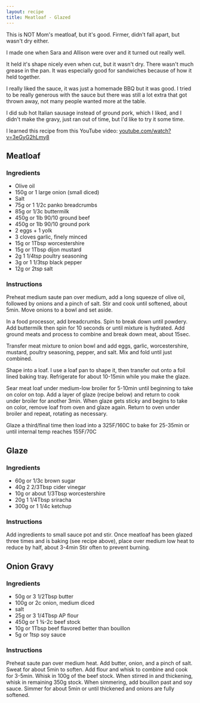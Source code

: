 ```yaml
---
layout: recipe
title: Meatloaf - Glazed
---
```

This is NOT Mom's meatloaf, but it's good. Firmer, didn't fall apart, but wasn't dry either.

I made one when Sara and Allison were over and it turned out really well.

It held it's shape nicely even when cut, but it wasn't dry. There wasn't much grease in the pan. It was especially good for sandwiches because of how it held together. 

I really liked the sauce, it was just a homemade BBQ but it was good. I tried to be really generous with the sauce but there was still a lot extra that got thrown away, not many people wanted more at the table.

I did sub hot Italian sausage instead of ground pork, which I liked, and I didn't make the gravy, just ran out of time, but I'd like to try it some time.

I learned this recipe from this YouTube video: [youtube.com/watch?v=3eGyG2hLmy8](https://www.youtube.com/watch?v=3eGyG2hLmy8)

## Meatloaf
### Ingredients
* Olive oil 
* 150g or 1 large onion (small diced)
* Salt
* 75g or 1 1/2c panko breadcrumbs 
* 85g or 1/3c buttermilk
* 450g or 1lb 90/10 ground beef
* 450g or 1lb 90/10 ground pork 
* 2 eggs + 1 yolk
* 3 cloves garlic, finely minced
* 15g or 1Tbsp worcestershire 
* 15g or 1Tbsp dijon mustard
* 2g 1 1/4tsp poultry seasoning 
* 3g or 1 1/3tsp black pepper 
* 12g or 2tsp salt 

### Instructions
Preheat medium saute pan over medium, add a long squeeze of olive oil, followed by onions and a pinch of salt. Stir and cook until softened, about 5min. Move onions to a bowl and set aside. 

In a food processor, add breadcrumbs. Spin to break down until powdery. Add buttermilk then spin for 10 seconds or until mixture is hydrated. Add ground meats and process to combine and break down meat, about 15sec. 

Transfer meat mixture to onion bowl and add eggs, garlic, worcestershire, mustard, poultry seasoning, pepper, and salt. Mix and fold until just combined. 

Shape into a loaf. I use a loaf pan to shape it, then transfer out onto a foil lined baking tray. 
Refrigerate for about 10-15min while you make the glaze. 


Sear meat loaf under medium-low broiler for 5-10min until beginning to take on color on top. Add a layer of glaze (recipe below) and return to cook under broiler for another 3min. When glaze gets sticky and begins to take on color, remove loaf from oven and glaze again. Return to oven under broiler and repeat, rotating as necessary. 

Glaze a third/final time then load into a 325F/160C to bake for 25-35min or until internal temp reaches 155F/70C

## Glaze
### Ingredients
* 60g or 1/3c brown sugar 
* 40g 2 2/3Tbsp cider vinegar 
* 10g or about 1/3Tbsp worcestershire
* 20g 1 1/4Tbsp sriracha 
* 300g or 1 1/4c ketchup 

### Instructions
Add ingredients to small sauce pot and stir. Once meatloaf has been glazed three times and is baking (see recipe above), place over medium low heat to reduce by half, about 3-4min Stir often to prevent burning. 

## Onion Gravy
### Ingredients
* 50g or 3 1/2Tbsp butter  
* 100g or 2c onion, medium diced 
* salt
* 25g or 3 1/4Tbsp AP flour 
* 450g or 1 ¾-2c beef stock 
* 10g or 1Tbsp beef flavored better than bouillon 
* 5g or 1tsp soy sauce 

### Instructions
Preheat saute pan over medium heat. Add butter, onion, and a pinch of salt. Sweat for about 5min to soften. Add flour and whisk to combine and cook for 3-5min. Whisk in 100g of the beef stock. When stirred in and thickening, whisk in remaining 350g stock. When simmering, add bouillon past and soy sauce. Simmer for about 5min or until thickened and onions are fully softened. 
